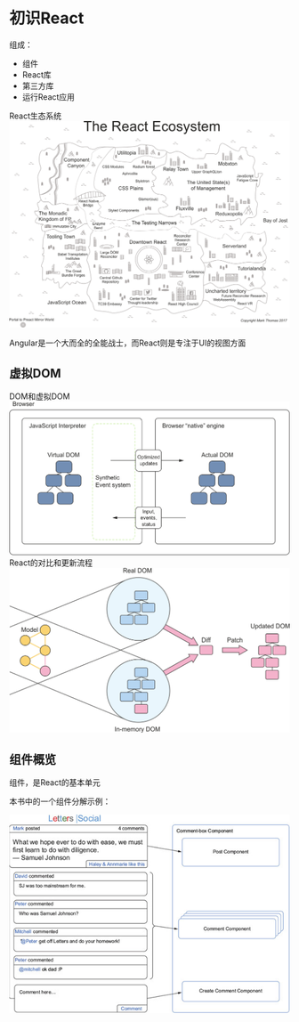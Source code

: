# 初识React

组成：

- 组件  
- React库  
- 第三方库  
- 运行React应用  

React生态系统
![The React Ecosystem](../book-src/figure_1-2.png)  

Angular是一个大而全的全能战士，而React则是专注于UI的视图方面  

## 虚拟DOM

DOM和虚拟DOM  
![DOM And Virtual DOM](../book-src/figure_1-3.png)  
React的对比和更新流程  
![DOM diff and patch](../book-src/figure_1-5.png)  

## 组件概览

组件，是React的基本单元  

本书中的一个组件分解示例：  

![组件拆解示例](../book-src/01fig06_alt.jpg)  
